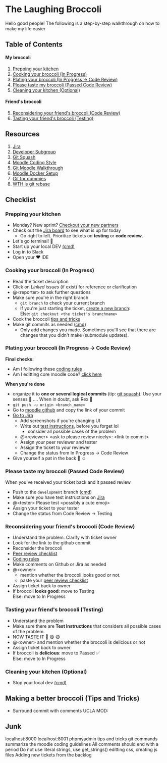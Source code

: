 # The Laughing Broccoli

Hello good people!
The following is a step-by-step walkthrough on how to make my life easier

## Table of Contents
#### My broccoli
1. [Prepping your kitchen](#prepping-your-kitchen)
2. [Cooking your broccoli (In Progress)](#cooking-your-broccoli-in-progress)
3. [Plating your broccoli (In Progress &#8594; Code Review)](#cooking-your-broccoli-in-progress)
4. [Please taste my broccoli (Passed Code Review)](#plating-your-broccoli-in-progress--code-review)
7. [Cleaning your kitchen (Optional)](#cleaning-your-kitchen-optional)
#### Friend's broccoli
5. [Reconsidering your friend's broccoli (Code Review)](#reconsidering-your-friends-broccoli-code-review)
6. [Tasting your friend's broccoli (Testing)](#tasting-your-friends-broccoli-testing)
## Resources
1. [Jira](https://ucla-ccle.atlassian.net/secure/RapidBoard.jspa?rapidView=1&projectKey=CCLE)
2. [Developer Subgroup](https://ccle.ucla.edu/course/view/CCLE_Subgroups?section=2)
3. [Git Squash](http://gitready.com/advanced/2009/02/10/squashing-commits-with-rebase.html)
4. [Moodle Coding Style](https://docs.moodle.org/dev/Coding_style)
5. [Git Moodle Walkthrough](https://kb.ucla.edu/articles/ucla-git-walkthrough-for-moodle)
6. [Moodle Docker Setup](https://github.com/ccle/moodle-docker)
7. [Git for dummies](https://github.com/k88hudson/git-flight-rules#flight-rules-for-git)
8. [WTH is git rebase](https://git-rebase.io/)


## Checklist

### Prepping your kitchen
- Monday? New sprint? [Checkout your new partners](https://ccle.ucla.edu/mod/page/view.php?id=815435)
- Check out the [Jira board](https://ucla-ccle.atlassian.net/secure/RapidBoard.jspa?rapidView=1&projectKey=CCLE) to see what is up for today
  - Go right to left. Prioritize tickets on **testing** or **code review**.
- Let's go terminal! :muscle:
- Start up your local DEV [(cmd)](docker_tips.md#start-container)
- Log in to Slack
- Open your :heart: IDE


### Cooking your broccoli (In Progress)
- Read the ticket description
- Click on *Linked issues* (if exist) for reference or clarification
- @\<reporter\> to ask further questions
- Make sure you're in the right branch
  - `git branch` to check your current branch
  - If you're just starting the ticket, [create a new branch](git_stuff.md#create-a-new-branch-off-master): \
    Else: `git checkout <the ticket's branchname>`
- Cook the broccoli [tips and tricks](cooking_tips.md)
- Make git commits as needed ([cmd](git_stuff.md#commit-files-you-changed))
  - Only add changes you made. Sometimes you'll see that there are changes that you didn't make (submodule updates).

### Plating your broccoli (In Progress &#8594; Code Review)
**Final checks:**
* Am I following these [coding rules](cooking_rules.md#coding-rules)
* Am I editting core moodle code? [click here](cooking_rules.md#what-to-do)

**When you're done** 
- organize it to **one or several logical commits** (tip: [git squash](git_stuff.md#squashing-commits)). Use your senses :massage: .... When in doubt, ask Rex :raising_hand:
- `git push -u origin <branch_name>`
- Go to [moodle github](https://github.com/ucla/moodle) and copy the link of your commit
- [Go to Jira](https://ucla-ccle.atlassian.net/secure/RapidBoard.jspa?rapidView=1&projectKey=CCLE)
  - Add screenshots if you're changing UI
  - Write out [test instructions](), before you forget lol
    - consider all possible cases of the problem
  - @\<reviewer\> \<ask to please review nicely\>: \<link to commit\>
  - Assign your peer reviewer and tester
  - Assign the ticket to your reviewer
  - Change the status from In Progress &#8594; Code Review
- Give yourself a pat in the back :clap: :relaxed:

### Please taste my broccoli (Passed Code Review)
When you've received your ticket back and it passed review
- Push to the `development` branch ([cmd](git_stuff.md#pushing-to-development))
- Make sure you have test instructions on [Jira](https://ucla-ccle.atlassian.net/secure/RapidBoard.jspa?rapidView=1&projectKey=CCLE)
- @\<tester\> Please test \<possibly a cute emoji\>
- Assign your ticket to your tester
- Change the status from Code Review &#8594; Testing

### Reconsidering your friend's broccoli (Code Review)
- Understand the problem. Clarify with ticket owner
- Look for the link to the github commit
- Reconsider the broccoli
- [Peer review checklist](peer_review.md#peer-review-checklist)
- [Coding rules](cooking_rules.md#coding-rules)
- Make comments on Github or Jira as needed
- @\<owner\>
  - mention whether the broccoli looks good or not.
  - paste your [peer review checklist](peer_review.md#peer-review-checklist)
- Assign ticket back to owner
- If broccoli **looks good**: move to Testing\
  Else: move to In Progress

### Tasting your friend's broccoli (Testing)
- Understand the problem
- Make sure there are **Test Instructions** that considers all possible cases of the problem.
- NOW [TASTE](https://test.ccle.ucla.edu/) IT :tongue: :yum: :mask: 
- @\<owner\> and mention whether the broccoli is delicious or not
- Assign ticket back to owner
- If broccoli is **delicious**: move to Passed :white_check_mark:\
  Else: move to In Progress

### Cleaning your kitchen (Optional)
- Stop your local dev [(cmd)](docker_tips.md#stop-container)

## Making a better broccoli (Tips and Tricks)
* Surround commit with comments UCLA MOD:

## Junk
localhost:8000
localhost:8001 phpmyadmin
tips and tricks
git commands
summarize the moodle coding guidelines
All comments should end with a period
Do not use literal strings, use get_strings()
editting css, creating js files
Adding new tickets from the backlog
